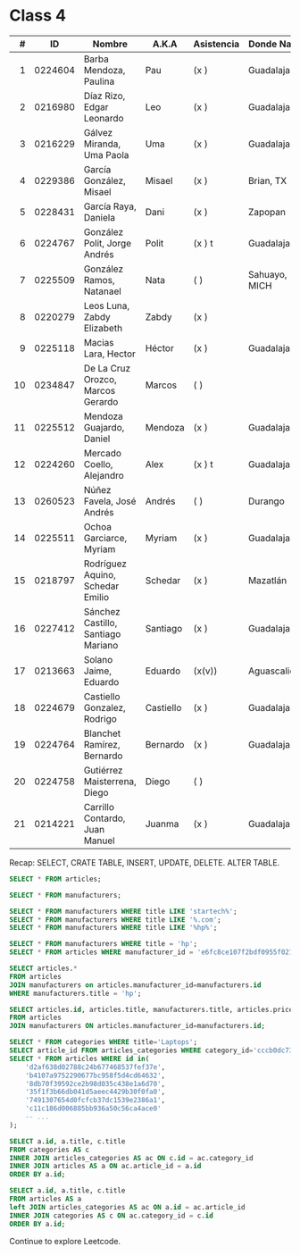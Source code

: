 Class 4
=======

|  # | ID      | Nombre                             | A.K.A     | Asistencia | Donde Naciste  |
|---:|---------|------------------------------------|-----------|------------|----------------|
|  1 | 0224604 | Barba Mendoza, Paulina             | Pau       | (x   )     | Guadalajara    |
|  2 | 0216980 | Díaz Rizo, Edgar Leonardo          | Leo       | (x   )     | Guadalajara    | 
|  3 | 0216229 | Gálvez Miranda, Uma Paola          | Uma       | (x   )     | Guadalajara    | 
|  4 | 0229386 | García González, Misael            | Misael    | (x   )     | Brian, TX      |
|  5 | 0228431 | García Raya, Daniela               | Dani      | (x   )     | Zapopan        |
|  6 | 0224767 | González Polit, Jorge Andrés       | Polit     | (x   ) t   | Guadalajara    | 
|  7 | 0225509 | González Ramos, Natanael           | Nata      | (    )     | Sahuayo, MICH  | 
|  8 | 0220279 | Leos Luna, Zabdy Elizabeth         | Zabdy     | (x   )     |                |
|  9 | 0225118 | Macias Lara, Hector                | Héctor    | (x   )     | Guadalajara    |
| 10 | 0234847 | De La Cruz Orozco, Marcos Gerardo  | Marcos    | (    )     |                |
| 11 | 0225512 | Mendoza Guajardo, Daniel           | Mendoza   | (x   )     | Guadalajara    |
| 12 | 0224260 | Mercado Coello, Alejandro          | Alex      | (x   ) t   | Guadalajara    | 
| 13 | 0260523 | Núñez Favela, José Andrés          | Andrés    | (    )     | Durango        |
| 14 | 0225511 | Ochoa Garciarce, Myriam            | Myriam    | (x   )     | Guadalajara    | 
| 15 | 0218797 | Rodríguez Aquino, Schedar Emilio   | Schedar   | (x   )     | Mazatlán       | 
| 16 | 0227412 | Sánchez Castillo, Santiago Mariano | Santiago  | (x   )     | Guadalajara    |
| 17 | 0213663 | Solano Jaime, Eduardo              | Eduardo   | (x(v))     | Aguascalientes |
| 18 | 0224679 | Castiello Gonzalez, Rodrigo        | Castiello | (x   )     | Guadalajara    |
| 19 | 0224764 | Blanchet Ramírez, Bernardo         | Bernardo  | (x   )     | Guadalajara    |
| 20 | 0224758 | Gutiérrez Maisterrena, Diego       | Diego     | (    )     |                |
| 21 | 0214221 | Carrillo Contardo, Juan Manuel     | Juanma    | (x   )     | Guadalajara    |

Recap: SELECT, CRATE TABLE, INSERT, UPDATE, DELETE. ALTER TABLE.

```sql
SELECT * FROM articles;

SELECT * FROM manufacturers;

SELECT * FROM manufacturers WHERE title LIKE 'startech%';
SELECT * FROM manufacturers WHERE title LIKE '%.com';
SELECT * FROM manufacturers WHERE title LIKE '%hp%';

SELECT * FROM manufacturers WHERE title = 'hp';
SELECT * FROM articles WHERE manufacturer_id = 'e6fc8ce107f2bdf0955f021a391514ce';

SELECT articles.*
FROM articles
JOIN manufacturers on articles.manufacturer_id=manufacturers.id
WHERE manufacturers.title = 'hp';

SELECT articles.id, articles.title, manufacturers.title, articles.price
FROM articles
JOIN manufacturers ON articles.manufacturer_id=manufacturers.id;

SELECT * FROM categories WHERE title='Laptops';
SELECT article_id FROM articles_categories WHERE category_id='cccb0dc73359070a4269f780fe93ff53';
SELECT * FROM articles WHERE id in(
    'd2af638d02788c24b677468537fef37e',
    'b4107a9752290677bc958f5d4cd64632',
    '8db70f39592ce2b98d035c438e1a6d70',
    '35f1f3b66db041d5aeec4429b30f0fa0',
    '7491307654d0fcfcb37dc1539e2386a1',
    'c11c186d006885bb936a50c56ca4ace0'
    -- ...
);

SELECT a.id, a.title, c.title
FROM categories AS c
INNER JOIN articles_categories AS ac ON c.id = ac.category_id
INNER JOIN articles AS a ON ac.article_id = a.id
ORDER BY a.id;

SELECT a.id, a.title, c.title
FROM articles AS a
left JOIN articles_categories AS ac ON a.id = ac.article_id
INNER JOIN categories AS c ON ac.category_id = c.id
ORDER BY a.id;
```

Continue to explore Leetcode.
